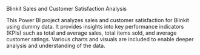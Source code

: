 Blinkit Sales and Customer Satisfaction Analysis

This Power BI project analyzes sales and customer satisfaction for Blinkit using dummy data. It provides insights into key performance indicators (KPIs) such as total and average sales, total items sold, and average customer ratings. Various charts and visuals are included to enable deeper analysis and understanding of the data.
